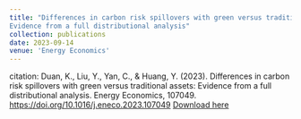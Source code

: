 ```yaml
---
title: "Differences in carbon risk spillovers with green versus traditional assets: 
Evidence from a full distributional analysis"
collection: publications
date: 2023-09-14
venue: 'Energy Economics'
---
```


citation: Duan, K., Liu, Y., Yan, C., & Huang, Y. (2023). Differences in carbon risk spillovers with green versus traditional assets: Evidence from a full distributional analysis. Energy Economics, 107049. https://doi.org/10.1016/j.eneco.2023.107049
[Download here](https://www.sciencedirect.com/science/article/pii/S0140988323005479)
